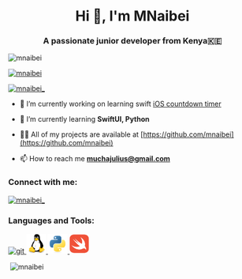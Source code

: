 <h1 align="center">Hi 👋, I'm MNaibei</h1>
<h3 align="center">A passionate junior developer from Kenya🇰🇪</h3>

<p align="left"> <img src="https://komarev.com/ghpvc/?username=mnaibei&label=Profile%20views&color=0e75b6&style=flat" alt="mnaibei" /> </p>

<p align="left"> <a href="https://github.com/ryo-ma/github-profile-trophy"><img src="https://github-profile-trophy.vercel.app/?username=mnaibei" alt="mnaibei" /></a> </p>

<p align="left"> <a href="https://twitter.com/mnaibei_" target="blank"><img src="https://img.shields.io/twitter/follow/mnaibei_?logo=twitter&style=for-the-badge" alt="mnaibei_" /></a> </p>

- 🔭 I’m currently working on learning swift [iOS countdown timer](https://github.com/mnaibei/countdown_iOS.git)

- 🌱 I’m currently learning **SwiftUI, Python**

- 👨‍💻 All of my projects are available at [https://github.com/mnaibei](https://github.com/mnaibei)

- 📫 How to reach me **muchajulius@gmail.com**

<h3 align="left">Connect with me:</h3>
<p align="left">
<a href="https://twitter.com/mnaibei_" target="blank"><img align="center" src="https://raw.githubusercontent.com/rahuldkjain/github-profile-readme-generator/master/src/images/icons/Social/twitter.svg" alt="mnaibei_" height="30" width="40" /></a>
</p>

<h3 align="left">Languages and Tools:</h3>
<p align="left"> <a href="https://git-scm.com/" target="_blank" rel="noreferrer"> <img src="https://www.vectorlogo.zone/logos/git-scm/git-scm-icon.svg" alt="git" width="40" height="40"/> </a> <a href="https://www.linux.org/" target="_blank" rel="noreferrer"> <img src="https://raw.githubusercontent.com/devicons/devicon/master/icons/linux/linux-original.svg" alt="linux" width="40" height="40"/> </a> <a href="https://www.python.org" target="_blank" rel="noreferrer"> <img src="https://raw.githubusercontent.com/devicons/devicon/master/icons/python/python-original.svg" alt="python" width="40" height="40"/> </a> <a href="https://developer.apple.com/swift/" target="_blank" rel="noreferrer"> <img src="https://raw.githubusercontent.com/devicons/devicon/master/icons/swift/swift-original.svg" alt="swift" width="40" height="40"/> </a> </p>

<p>&nbsp;<img align="center" src="https://github-readme-stats.vercel.app/api?username=mnaibei&show_icons=true&locale=en" alt="mnaibei" /></p>
